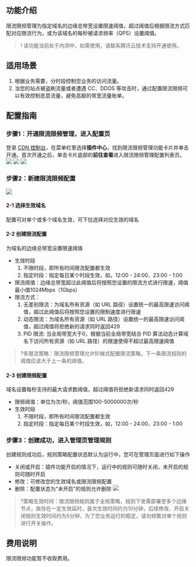 
## 功能介绍
限流限频管理为指定域名的边缘总带宽设置限速阈值，超过阈值后根据限流方式匹配对应限流行为，或为该域名的每秒被请求频率（QPS）设置阈值。
>! 该功能当前处于内测中，如需使用，请联系腾讯云技术支持开通使用。

## 适用场景
1. 根据业务需要，分时段控制您业务的访问流量。
2. 当您的站点被盗刷流量或者遭遇 CC、DDOS 等攻击时，通过配置限流限频可以有效控制恶意流量，避免高额的带宽流量账单。

## 配置指南
### 步骤1：开通限流限频管理，进入配置页
登录 [CDN 控制台](https://console.cloud.tencent.com/cdn)，在菜单栏里选择**插件中心**，找到限流限频管理功能卡片并单击开通。首次开通之后，单击卡片底部的**前往查看**进入限流限频管理配置列表页。
![](https://qcloudimg.tencent-cloud.cn/raw/6f477d90d7565b4656206136edac20f4.png)
![](https://qcloudimg.tencent-cloud.cn/raw/c8865678fdaacf433144ef2464a74e09.png)
![](https://qcloudimg.tencent-cloud.cn/raw/6390c7c35597988fe1b32ee297f678fb.png)

### 步骤2：新建限流限频配置
![](https://qcloudimg.tencent-cloud.cn/raw/5556d785c199c5ed34212303b54ac082.png)

####  2-1 选择生效域名
配置可对单个或多个域名生效，可下拉选择对应生效的域名

####  2-2 创建限流配置
为域名的边缘总带宽设置限速阈值
- 生效时段
	1.  不限时段，即所有时间限流配置都生效
	2.  指定时段：指定每日某个时段生效，如，12:00 \- 24:00、23:00 \- 1:00
- 限流阈值：边缘总带宽超过此阈值后将按照您设置的限流方式进行限速，阈值最小值1024Mbps（1Gbps）
- 限流方式：
	1. 无差别限流：为域名所有资源（如 URL 路径）设置统一的最高限速访问阈值，超过此阈值后将按照您设置的限制速度进行限速
	2. 动态限流：为域名所有资源（如 URL 路径）设置统一的最高限速访问阈值，超过阈值将拒绝新的请求同时返回429
	3. PID 限流: 当全局带宽大于0，根据当前全局带宽结合 PID 算法动态计算域名下访问所有资源（如 URL 路径）的限速使得不超过最高限速阈值

>?多限流策略：限流限频管理允许阶梯式配置限流策略，下一条限流规则的阈值应该大于上一条的阈值。

#### 2-3 创建限频配置
域名设置每秒支持的最大请求数阈值，超过阈值将拒绝新请求同时返回429
- 限频阈值：单位为次/秒，阈值范围100-5000000次/秒
- 生效时段
	1.  不限时段，即所有时间限流配置都生效
	2.  指定时段：指定每日某个时段生效，如，12:00 \- 24:00、23:00 \- 1:00

### 步骤3：创建成功，进入管理页管理规则
创建规则成功后，规则策略配置状态默认为运行中，您可在管理页面进行如下操作
- 关闭或开启：插件功能开启的情况下，运行中的规则可随时关闭，未开启的规则可随时开启 
- 修改：可修改您的生效域名或限流限频配置
- 删除：配置状态为"未开启"的规则允许删除
![](https://qcloudimg.tencent-cloud.cn/raw/14ef10b586de07a6e282bd58ece4305b.png)

>?策略生效时间：限流限频规则属于全局策略，规则下发需部署至多个边缘节点，故存在一定生效延时，首次生效时间约为10分钟，后续修改、开启关闭规则生效时间约为5分钟，为了您业务运行的稳定，请勿频繁对单个规则进行开关操作。

## 费用说明

限流限频功能暂不收取费用。
